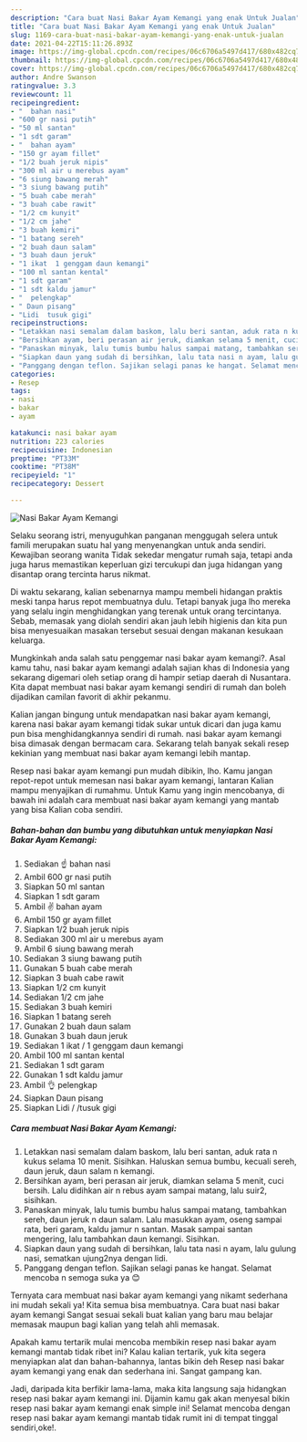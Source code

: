 ```yaml
---
description: "Cara buat Nasi Bakar Ayam Kemangi yang enak Untuk Jualan"
title: "Cara buat Nasi Bakar Ayam Kemangi yang enak Untuk Jualan"
slug: 1169-cara-buat-nasi-bakar-ayam-kemangi-yang-enak-untuk-jualan
date: 2021-04-22T15:11:26.893Z
image: https://img-global.cpcdn.com/recipes/06c6706a5497d417/680x482cq70/nasi-bakar-ayam-kemangi-foto-resep-utama.jpg
thumbnail: https://img-global.cpcdn.com/recipes/06c6706a5497d417/680x482cq70/nasi-bakar-ayam-kemangi-foto-resep-utama.jpg
cover: https://img-global.cpcdn.com/recipes/06c6706a5497d417/680x482cq70/nasi-bakar-ayam-kemangi-foto-resep-utama.jpg
author: Andre Swanson
ratingvalue: 3.3
reviewcount: 11
recipeingredient:
- "  bahan nasi"
- "600 gr nasi putih"
- "50 ml santan"
- "1 sdt garam"
- "  bahan ayam"
- "150 gr ayam fillet"
- "1/2 buah jeruk nipis"
- "300 ml air u merebus ayam"
- "6 siung bawang merah"
- "3 siung bawang putih"
- "5 buah cabe merah"
- "3 buah cabe rawit"
- "1/2 cm kunyit"
- "1/2 cm jahe"
- "3 buah kemiri"
- "1 batang sereh"
- "2 buah daun salam"
- "3 buah daun jeruk"
- "1 ikat  1 genggam daun kemangi"
- "100 ml santan kental"
- "1 sdt garam"
- "1 sdt kaldu jamur"
- "  pelengkap"
- " Daun pisang"
- "Lidi  tusuk gigi"
recipeinstructions:
- "Letakkan nasi semalam dalam baskom, lalu beri santan, aduk rata n kukus selama 10 menit. Sisihkan. Haluskan semua bumbu, kecuali sereh, daun jeruk, daun salam n kemangi."
- "Bersihkan ayam, beri perasan air jeruk, diamkan selama 5 menit, cuci bersih. Lalu didihkan air n rebus ayam sampai matang, lalu suir2, sisihkan."
- "Panaskan minyak, lalu tumis bumbu halus sampai matang, tambahkan sereh, daun jeruk n daun salam. Lalu masukkan ayam, oseng sampai rata, beri garam, kaldu jamur n santan. Masak sampai santan mengering, lalu tambahkan daun kemangi. Sisihkan."
- "Siapkan daun yang sudah di bersihkan, lalu tata nasi n ayam, lalu gulung nasi, sematkan ujung2nya dengan lidi."
- "Panggang dengan teflon. Sajikan selagi panas ke hangat. Selamat mencoba n semoga suka ya 😊"
categories:
- Resep
tags:
- nasi
- bakar
- ayam

katakunci: nasi bakar ayam 
nutrition: 223 calories
recipecuisine: Indonesian
preptime: "PT33M"
cooktime: "PT38M"
recipeyield: "1"
recipecategory: Dessert

---
```



![Nasi Bakar Ayam Kemangi](https://img-global.cpcdn.com/recipes/06c6706a5497d417/680x482cq70/nasi-bakar-ayam-kemangi-foto-resep-utama.jpg)

Selaku seorang istri, menyuguhkan panganan menggugah selera untuk famili merupakan suatu hal yang menyenangkan untuk anda sendiri. Kewajiban seorang  wanita Tidak sekedar mengatur rumah saja, tetapi anda juga harus memastikan keperluan gizi tercukupi dan juga hidangan yang disantap orang tercinta harus nikmat.

Di waktu  sekarang, kalian sebenarnya mampu membeli hidangan praktis meski tanpa harus repot membuatnya dulu. Tetapi banyak juga lho mereka yang selalu ingin menghidangkan yang terenak untuk orang tercintanya. Sebab, memasak yang diolah sendiri akan jauh lebih higienis dan kita pun bisa menyesuaikan masakan tersebut sesuai dengan makanan kesukaan keluarga. 



Mungkinkah anda salah satu penggemar nasi bakar ayam kemangi?. Asal kamu tahu, nasi bakar ayam kemangi adalah sajian khas di Indonesia yang sekarang digemari oleh setiap orang di hampir setiap daerah di Nusantara. Kita dapat membuat nasi bakar ayam kemangi sendiri di rumah dan boleh dijadikan camilan favorit di akhir pekanmu.

Kalian jangan bingung untuk mendapatkan nasi bakar ayam kemangi, karena nasi bakar ayam kemangi tidak sukar untuk dicari dan juga kamu pun bisa menghidangkannya sendiri di rumah. nasi bakar ayam kemangi bisa dimasak dengan bermacam cara. Sekarang telah banyak sekali resep kekinian yang membuat nasi bakar ayam kemangi lebih mantap.

Resep nasi bakar ayam kemangi pun mudah dibikin, lho. Kamu jangan repot-repot untuk memesan nasi bakar ayam kemangi, lantaran Kalian mampu menyajikan di rumahmu. Untuk Kamu yang ingin mencobanya, di bawah ini adalah cara membuat nasi bakar ayam kemangi yang mantab yang bisa Kalian coba sendiri.

<!--inarticleads1-->

##### Bahan-bahan dan bumbu yang dibutuhkan untuk menyiapkan Nasi Bakar Ayam Kemangi:

1. Sediakan  ☝️ bahan nasi
1. Ambil 600 gr nasi putih
1. Siapkan 50 ml santan
1. Siapkan 1 sdt garam
1. Ambil  ✌ bahan ayam
1. Ambil 150 gr ayam fillet
1. Siapkan 1/2 buah jeruk nipis
1. Sediakan 300 ml air u merebus ayam
1. Ambil 6 siung bawang merah
1. Sediakan 3 siung bawang putih
1. Gunakan 5 buah cabe merah
1. Siapkan 3 buah cabe rawit
1. Siapkan 1/2 cm kunyit
1. Sediakan 1/2 cm jahe
1. Sediakan 3 buah kemiri
1. Siapkan 1 batang sereh
1. Gunakan 2 buah daun salam
1. Gunakan 3 buah daun jeruk
1. Sediakan 1 ikat / 1 genggam daun kemangi
1. Ambil 100 ml santan kental
1. Sediakan 1 sdt garam
1. Gunakan 1 sdt kaldu jamur
1. Ambil  👌 pelengkap
1. Siapkan  Daun pisang
1. Siapkan Lidi / /tusuk gigi




<!--inarticleads2-->

##### Cara membuat Nasi Bakar Ayam Kemangi:

1. Letakkan nasi semalam dalam baskom, lalu beri santan, aduk rata n kukus selama 10 menit. Sisihkan. Haluskan semua bumbu, kecuali sereh, daun jeruk, daun salam n kemangi.
1. Bersihkan ayam, beri perasan air jeruk, diamkan selama 5 menit, cuci bersih. Lalu didihkan air n rebus ayam sampai matang, lalu suir2, sisihkan.
1. Panaskan minyak, lalu tumis bumbu halus sampai matang, tambahkan sereh, daun jeruk n daun salam. Lalu masukkan ayam, oseng sampai rata, beri garam, kaldu jamur n santan. Masak sampai santan mengering, lalu tambahkan daun kemangi. Sisihkan.
1. Siapkan daun yang sudah di bersihkan, lalu tata nasi n ayam, lalu gulung nasi, sematkan ujung2nya dengan lidi.
1. Panggang dengan teflon. Sajikan selagi panas ke hangat. Selamat mencoba n semoga suka ya 😊




Ternyata cara membuat nasi bakar ayam kemangi yang nikamt sederhana ini mudah sekali ya! Kita semua bisa membuatnya. Cara buat nasi bakar ayam kemangi Sangat sesuai sekali buat kalian yang baru mau belajar memasak maupun bagi kalian yang telah ahli memasak.

Apakah kamu tertarik mulai mencoba membikin resep nasi bakar ayam kemangi mantab tidak ribet ini? Kalau kalian tertarik, yuk kita segera menyiapkan alat dan bahan-bahannya, lantas bikin deh Resep nasi bakar ayam kemangi yang enak dan sederhana ini. Sangat gampang kan. 

Jadi, daripada kita berfikir lama-lama, maka kita langsung saja hidangkan resep nasi bakar ayam kemangi ini. Dijamin kamu gak akan menyesal bikin resep nasi bakar ayam kemangi enak simple ini! Selamat mencoba dengan resep nasi bakar ayam kemangi mantab tidak rumit ini di tempat tinggal sendiri,oke!.


